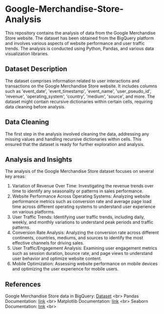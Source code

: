 # Google-Merchandise-Store-Analysis

This repository contains the analysis of data from the Google Merchandise Store website. The dataset has been obtained from the BigQuery platform and involves various aspects of website performance and user traffic trends. The analysis is conducted using Python, Pandas, and various data visualization libraries.

## Dataset Description

The dataset comprises information related to user interactions and transactions on the Google Merchandise Store website. It includes columns such as 'event_date', 'event_timestamp', 'event_name', 'user_pseudo_id', 'revenue', 'operating_system', 'country', 'medium', 'source', and more. The dataset might contain recursive dictionaries within certain cells, requiring data cleaning before analysis.

## Data Cleaning

The first step in the analysis involved cleaning the data, addressing any missing values and handling recursive dictionaries within cells. This ensured that the dataset is ready for further exploration and analysis.

## Analysis and Insights

The analysis of the Google Merchandise Store dataset focuses on several key areas:

1. Variation of Revenue Over Time: Investigating the revenue trends over time to identify any seasonality or patterns in sales performance.
2. Website Performance Across Operating Systems: Analyzing website performance metrics such as conversion rate and average page load time across different operating systems to understand user experience on various platforms.
3. User Traffic Trends: Identifying user traffic trends, including daily, weekly, and monthly variations to understand peak periods and traffic patterns.
4. Conversion Rate Analysis: Analyzing the conversion rate across different continents, countries, mediums, and sources to identify the most effective channels for driving sales.
5. User Traffic/Engagement Analysis: Examining user engagement metrics such as session duration, bounce rate, and page views to understand user behavior and optimize website content.
6. Mobile Optimization: Assessing website performance on mobile devices and optimizing the user experience for mobile users.

## References

Google Merchandise Store data in BigQuery: [Dataset]([https://pages.github.com/](https://developers.google.com/analytics/bigquery/web-ecommerce-demo-dataset)) <br>
Pandas Documentation: [link]([https://pages.github.com/](https://pandas.pydata.org/docs/)) <br>
Matplotlib Documentation: [link]([https://pages.github.com/](https://matplotlib.org/stable/users/index.html)) <br>
Seaborn Documentation: [link]([https://pages.github.com/](https://seaborn.pydata.org/tutorial.html)https://seaborn.pydata.org/tutorial.html) <br>
